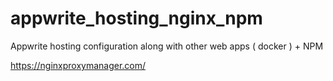 # appwrite_hosting_nginx_npm
Appwrite hosting configuration along with other web apps ( docker ) + NPM

https://nginxproxymanager.com/
